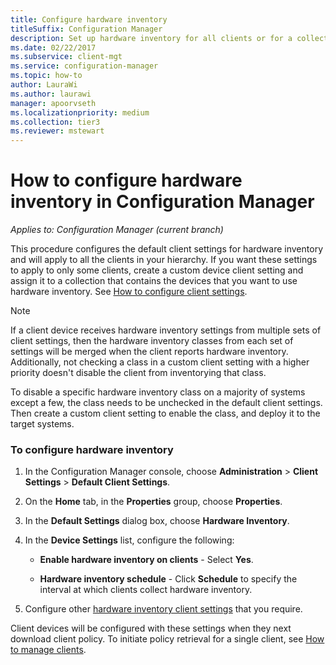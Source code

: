 ```yaml
---
title: Configure hardware inventory
titleSuffix: Configuration Manager
description: Set up hardware inventory for all clients or for a collection in Configuration Manager.
ms.date: 02/22/2017
ms.subservice: client-mgt
ms.service: configuration-manager
ms.topic: how-to
author: LauraWi
ms.author: laurawi
manager: apoorvseth
ms.localizationpriority: medium
ms.collection: tier3
ms.reviewer: mstewart
---
```

# How to configure hardware inventory in Configuration Manager

*Applies to: Configuration Manager (current branch)*

This procedure configures the default client settings for hardware inventory and will apply to all the clients in your hierarchy. If you want these settings to apply to only some clients, create a custom device client setting and assign it to a collection that contains the devices that you want to use hardware inventory. See [How to configure client settings](../../../../core/clients/deploy/configure-client-settings.md).

> [!NOTE]
>  If a client device receives hardware inventory settings from multiple sets of client settings, then the hardware inventory classes from each set of settings will be merged when the client reports hardware inventory. Additionally, not checking a class in a custom client setting with a higher priority doesn't disable the client from inventorying that class.

To disable a specific hardware inventory class on a majority of systems except a few, the class needs to be unchecked in the default client settings. Then create a custom client setting to enable the class, and deploy it to the target systems.


### To configure hardware inventory

1.  In the Configuration Manager console, choose **Administration** > **Client Settings** > **Default Client Settings**.

4.  On the **Home** tab, in the **Properties** group, choose **Properties**.

5.  In the **Default Settings** dialog box, choose **Hardware Inventory**.

6.  In the **Device Settings** list, configure the following:

    -   **Enable hardware inventory on clients** - Select **Yes**.

    -   **Hardware inventory schedule** - Click **Schedule** to specify the interval at which clients collect hardware inventory.

7.  Configure other [hardware inventory client settings](../../../../core/clients/deploy/about-client-settings.md#hardware-inventory) that you require.

Client devices will be configured with these settings when they next download client policy. To initiate policy retrieval for a single client, see [How to manage clients](../../../../core/clients/manage/manage-clients.md).
